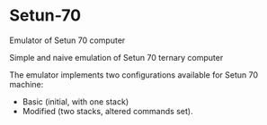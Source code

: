 # Setun-70
Emulator of Setun 70 computer

Simple and naive emulation of Setun 70 ternary computer

The emulator implements two configurations available for Setun 70 machine:
- Basic (initial, with one stack)
- Modified (two stacks, altered commands set).
